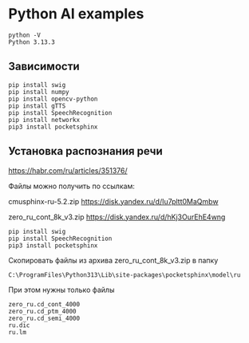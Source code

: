 # Python AI examples

    python -V
    Python 3.13.3

## Зависимости

    pip install swig
    pip install numpy
    pip install opencv-python
    pip install gTTS
    pip install SpeechRecognition
    pip install networkx
    pip3 install pocketsphinx

## Установка распознания речи

https://habr.com/ru/articles/351376/

Файлы можно получить по ссылкам:

cmusphinx-ru-5.2.zip https://disk.yandex.ru/d/Iu7pltt0MaQmbw

zero_ru_cont_8k_v3.zip https://disk.yandex.ru/d/hKj3OurEhE4wng

    pip install swig
    pip install SpeechRecognition
    pip3 install pocketsphinx

Скопировать файлы из архива zero_ru_cont_8k_v3.zip в папку

    C:\ProgramFiles\Python313\Lib\site-packages\pocketsphinx\model\ru

При этом нужны только файлы

    zero_ru.cd_cont_4000 
    zero_ru.cd_ptm_4000
    zero_ru.cd_semi_4000
    ru.dic
    ru.lm
